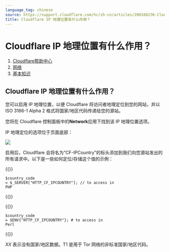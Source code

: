 ```yaml
---
language_tag: chinese
source: https://support.cloudflare.com/hc/zh-cn/articles/200168236-Cloudflare-IP-%E5%9C%B0%E7%90%86%E4%BD%8D%E7%BD%AE%E6%9C%89%E4%BB%80%E4%B9%88%E4%BD%9C%E7%94%A8-
title: Cloudflare IP 地理位置有什么作用？
---
```


# Cloudflare IP 地理位置有什么作用？

1.  [Cloudflare帮助中心](https://support.cloudflare.com/hc/zh-cn)
2.  [网络](https://support.cloudflare.com/hc/zh-cn/categories/360002612832-%E7%BD%91%E7%BB%9C)
3.  [基本知识](https://support.cloudflare.com/hc/zh-cn/sections/360006087752-%E5%9F%BA%E6%9C%AC%E7%9F%A5%E8%AF%86)

## Cloudflare IP 地理位置有什么作用？

您可以启用 IP 地理位置，以便 Cloudflare 将访问者地理定位到您的网站，并以 ISO 3166-1 Alpha 2 格式将国家/地区代码传递给您的源站。 

您将在 Cloudflare 控制面板中的**Network**应用下找到该 IP 地理位置选项。

IP 地理定位的选项位于页面底部：

![](/support/static/IPGeolocation2.png)

启用后，Cloudflare 会将名为“CF-IPCountry”的标头添加到我们向您源站发出的所有请求中。以下是一些如何定位/存储这个值的示例：


{{<raw>}}<pre class="CodeBlock CodeBlock-with-rows CodeBlock-scrolls-horizontally CodeBlock-is-light-in-light-theme CodeBlock--language-txt" language="txt"><code><span class="CodeBlock--rows"><span class="CodeBlock--rows-content"><span class="CodeBlock--row"><span class="CodeBlock--row-indicator"></span><div class="CodeBlock--row-content"><span class="CodeBlock--token-plain">$country_code = $_SERVER[&quot;HTTP_CF_IPCOUNTRY&quot;]; // to access in PHP</span></div></span></span></span></code></pre>{{</raw>}}


{{<raw>}}<pre class="CodeBlock CodeBlock-with-rows CodeBlock-scrolls-horizontally CodeBlock-is-light-in-light-theme CodeBlock--language-txt" language="txt"><code><span class="CodeBlock--rows"><span class="CodeBlock--rows-content"><span class="CodeBlock--row"><span class="CodeBlock--row-indicator"></span><div class="CodeBlock--row-content"><span class="CodeBlock--token-plain">$country_code = $ENV{&quot;HTTP_CF_IPCOUNTRY&quot;}; # to access in Perl</span></div></span></span></span></code></pre>{{</raw>}}


_XX_ 表示没有国家/地区数据。T1 是用于 Tor 网络的非标准国家/地区代码。
